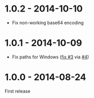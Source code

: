# 1.0.2 - 2014-10-10

- Fix non-working base64 encoding

# 1.0.1 - 2014-10-09

- Fix paths for Windows ([fix #3](https://github.com/postcss/postcss-url/issue/3) via [#4](https://github.com/postcss/postcss-url/pull/4))

# 1.0.0 - 2014-08-24

First release
